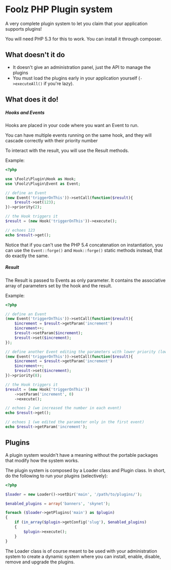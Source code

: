 Foolz PHP Plugin system
=======================

A very complete plugin system to let you claim that your application supports plugins!

You will need PHP 5.3 for this to work. You can install it through composer.

## What doesn't it do

* It doesn't give an administration panel, just the API to manage the plugins
* You must load the plugins early in your application yourself (`->executeAll()` if you're lazy).

## What does it do!

##### Hooks and Events

Hooks are placed in your code where you want an Event to run.

You can have multiple events running on the same hook, and they will cascade correctly with their priority number

To interact with the result, you will use the Result methods.

Example:
```php
<?php

use \Foolz\Plugin\Hook as Hook;
use \Foolz\Plugin\Event as Event;

// define an Event
(new Event('triggerOnThis'))->setCall(function($result){
	$result->set(123);
})->priority(2);

// the Hook triggers it
$result = (new Hook('triggerOnThis'))->execute();

// echoes 123
echo $result->get();
```

Notice that if you can't use the PHP 5.4 concatenation on instantiation, you can use the `Event::forge()` and `Hook::forge()` static methods instead, that do exactly the same.

##### Result

The Result is passed to Events as only parameter. It contains the associative array of parameters set by the hook and the result.

Example:
```php
<?php

// define an Event
(new Event('triggerOnThis'))->setCall(function($result){
	$increment = $result->getParam('increment')
	$increment++;
	$result->setParam($increment);
	$result->set($increment);
});

// define another Event editing the parameters with lower priority (lower number is higher priority, default is 5)
(new Event('triggerOnThis'))->setCall(function($result){
	$increment = $result->getParam('increment')
	$increment++;
	$result->set($increment);
})->priority(8);

// the Hook triggers it
$result = (new Hook('triggerOnThis'))
	->setParam('increment', 0)
	->execute();

// echoes 2 (we increased the number in each event)
echo $result->get();

// echoes 1 (we edited the parameter only in the first event)
echo $result->getParam('increment');
```

## Plugins

A plugin system wouldn't have a meaning without the portable packages that modify how the system works.

The plugin system is composed by a Loader class and Plugin class. In short, do the following to run your plugins (selectively):

```php
<?php

$loader = new Loader()->setDir('main', '/path/to/plugins/');

$enabled_plugins = array('banners', 'skynet');

foreach ($loader->getPlugins('main') as $plugin)
{
	if (in_array($plugin->getConfig('slug'), $enabled_plugins)
	{
		$plugin->execute();
	}
}
```

The Loader class is of course meant to be used with your administration system to create a dynamic system where you can install, enable, disable, remove and upgrade the plugins.